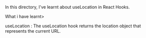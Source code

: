 In this directory, I've learnt about useLocation in React Hooks.

What i have learnt>

useLocation : The useLocation hook returns the location object that represents the current URL.
